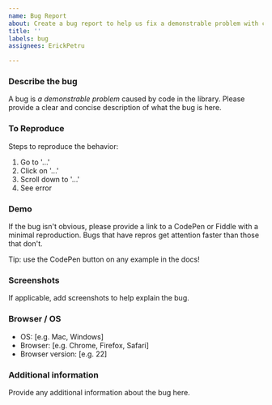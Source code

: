 ```yaml
---
name: Bug Report
about: Create a bug report to help us fix a demonstrable problem with code in the library.
title: ''
labels: bug
assignees: ErickPetru

---
```


### Describe the bug
A bug is _a demonstrable problem_ caused by code in the library. Please provide a clear and concise description of what the bug is here.

### To Reproduce
Steps to reproduce the behavior:

1. Go to '...'
2. Click on '...'
3. Scroll down to '...'
4. See error

### Demo

If the bug isn't obvious, please provide a link to a CodePen or Fiddle with a minimal reproduction. Bugs that have repros get attention faster than those that don't.

Tip: use the CodePen button on any example in the docs!

### Screenshots
If applicable, add screenshots to help explain the bug.

### Browser / OS
 - OS: [e.g. Mac, Windows]
 - Browser: [e.g. Chrome, Firefox, Safari]
 - Browser version: [e.g. 22]

### Additional information
Provide any additional information about the bug here.
